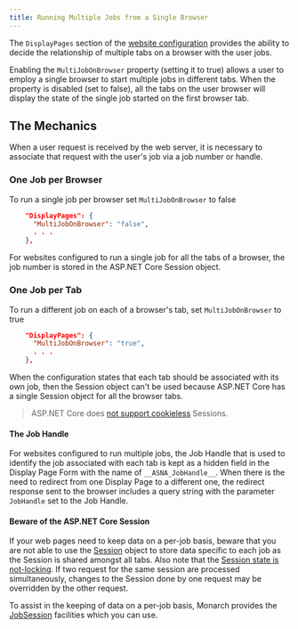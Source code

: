 ```yaml
---
title: Running Multiple Jobs from a Single Browser
---
```


The `DisplayPages` section of the [website configuration](configure-expo-website.html#displaypages) provides the ability to decide the relationship of multiple tabs on a browser with the user jobs. 

Enabling the `MultiJobOnBrowser` property (setting it to true) allows a user to employ a single browser to start multiple jobs in different tabs. When the property is disabled (set to false), all the tabs on the user browser will display the state of the single job started on the first browser tab.

## The Mechanics
When a user request is received by the web server, it is necessary to associate that request with the user's job via a job number or handle.  

### One Job per Browser
To run a single job per browser set `MultiJobOnBrowser` to false
```json
    "DisplayPages": {
      "MultiJobOnBrowser": "false",
      . . .
    },
```

For websites configured to run a single job for all the tabs of a browser, the job number is stored in the ASP.NET Core Session object. 

### One Job per Tab
To run a different job on each of a browser's tab, set `MultiJobOnBrowser` to true
```json
    "DisplayPages": {
      "MultiJobOnBrowser": "true",
      . . .
    },
```

When the configuration states that each tab should be associated with its own job, then the Session object can't be used because ASP.NET Core has a single Session object for all the browser tabs.

> ASP.NET Core does [not support cookieless](https://learn.microsoft.com/en-us/aspnet/core/fundamentals/app-state?view=aspnetcore-7.0#:~:text=replacement%20for%20the-,cookieless%20session,-feature%20from%20the) Sessions.

#### The Job Handle
For websites configured to run multiple jobs, the Job Handle that is used to identify the job associated with each tab is kept as a hidden field in the Display Page Form with the name of `__ASNA_JobHandle__`.  When there is the need to redirect from one Display Page to a different one, the redirect response sent to the browser includes a query string with the parameter `JobHandle` set to the Job Handle.

#### Beware of the ASP.NET Core Session
If your web pages need to keep data on a per-job basis, beware that you are not able to use the [Session](https://learn.microsoft.com/en-us/aspnet/core/fundamentals/app-state) object to store data specific to each job as the Session is shared amongst all tabs.  Also note that the [Session state is not-locking](https://learn.microsoft.com/en-us/aspnet/core/fundamentals/app-state?view=aspnetcore-7.0#:~:text=Session%20state%20is%20non%2Dlocking).  If two request for the same session are processed simultaneously, changes to the Session done by one request may be overridden by the other request.
 
 To assist in the keeping of data on a per-job basis, Monarch provides the  [JobSession](/reference/expo/qsys-expo-model/job-session.html) facilities which you can use.


